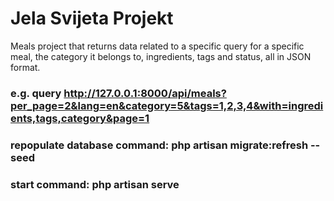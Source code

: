 # Jela Svijeta Projekt

Meals project that returns data related to a specific query for a specific meal, the category it belongs to, ingredients, tags and status, all in JSON format.

### e.g. query http://127.0.0.1:8000/api/meals?per_page=2&lang=en&category=5&tags=1,2,3,4&with=ingredients,tags,category&page=1

### repopulate database command: php artisan migrate:refresh --seed
### start command: php artisan serve        

